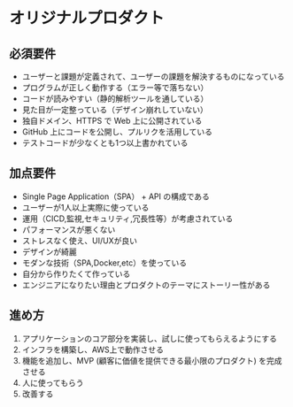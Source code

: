 # オリジナルプロダクト
## 必須要件

- ユーザーと課題が定義されて、ユーザーの課題を解決するものになっている
- プログラムが正しく動作する（エラー等で落ちない）
- コードが読みやすい（静的解析ツールを通している）
- 見た目が一定整っている（デザイン崩れしていない）
- 独自ドメイン、HTTPS で Web 上に公開されている
- GitHub 上にコードを公開し、プルリクを活用している
- テストコードが少なくとも1つ以上書かれている

## 加点要件

- Single Page Application（SPA） + API の構成である
- ユーザーが1人以上実際に使っている
- 運用（CICD,監視,セキュリティ,冗長性等）が考慮されている
- パフォーマンスが悪くない
- ストレスなく使え、UI/UXが良い
- デザインが綺麗
- モダンな技術（SPA,Docker,etc）を使っている
- 自分から作りたくて作っている
- エンジニアになりたい理由とプロダクトのテーマにストーリー性がある

## 進め方

1. アプリケーションのコア部分を実装し、試しに使ってもらえるようにする
2. インフラを構築し、AWS上で動作させる
3. 機能を追加し、MVP (顧客に価値を提供できる最小限のプロダクト) を完成させる
4. 人に使ってもらう
5. 改善する
